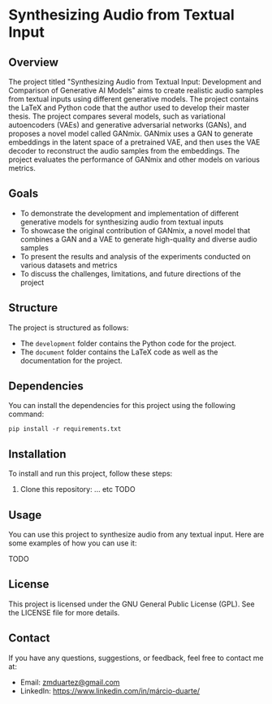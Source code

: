 # Synthesizing Audio from Textual Input

## Overview

The project titled "Synthesizing Audio from Textual Input: Development and Comparison of Generative AI Models" aims to create realistic audio samples from textual inputs using different generative models. The project contains the LaTeX and Python code that the author used to develop their master thesis. The project compares several models, such as variational autoencoders (VAEs) and generative adversarial networks (GANs), and proposes a novel model called GANmix. GANmix uses a GAN to generate embeddings in the latent space of a pretrained VAE, and then uses the VAE decoder to reconstruct the audio samples from the embeddings. The project evaluates the performance of GANmix and other models on various metrics.

## Goals

- To demonstrate the development and implementation of different generative models for synthesizing audio from textual inputs
- To showcase the original contribution of GANmix, a novel model that combines a GAN and a VAE to generate high-quality and diverse audio samples
- To present the results and analysis of the experiments conducted on various datasets and metrics
- To discuss the challenges, limitations, and future directions of the project

## Structure

The project is structured as follows:

- The `development` folder contains the Python code for the project.
- The `document` folder contains the LaTeX code as well as the documentation for the project.

## Dependencies

You can install the dependencies for this project using the following command:

```
pip install -r requirements.txt
```

## Installation

To install and run this project, follow these steps:

1. Clone this repository:
... etc
TODO

## Usage

You can use this project to synthesize audio from any textual input. Here are some examples of how you can use it:

TODO

## License

This project is licensed under the GNU General Public License (GPL). See the LICENSE file for more details.

## Contact

If you have any questions, suggestions, or feedback, feel free to contact me at:

- Email: zmduartez@gmail.com
- LinkedIn: https://www.linkedin.com/in/márcio-duarte/
